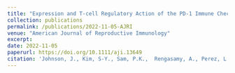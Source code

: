 ```yaml
---
title: "Expression and T-cell Regulatory Action of the PD-1 Immune Checkpoint in the Ovary and Fallopian Tube."
collection: publications
permalink: /publications/2022-11-05-AJRI
venue: "American Journal of Reproductive Immunology"
excerpt:
date: 2022-11-05
paperurl: https://doi.org/10.1111/aji.13649
citation: 'Johnson, J., Kim, S-Y., Sam, P.K.,  Rengasamy, A., Perez, L., Llerena Cari, E., Bales, C.E., Kallen, A., Nel-Themaat, L., Polotsky, A.J., Post, M., Orlicky, D., Jordan, K., Bitler, B. Expression and T-cell Regulatory Action of the PD-1 Immune Checkpoint in the Ovary and Fallopian Tube. <i>Manuscript in press</i>; American Journal of Reproductive Immunology.'
---
```

